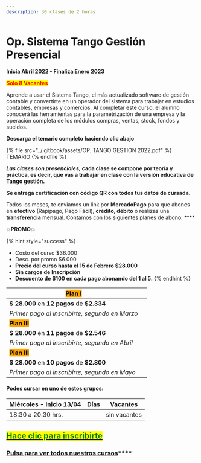 ```yaml
---
description: 30 clases de 2 horas
---
```


# Op. Sistema Tango Gestión Presencial

**Inicia Abril 2022 - Finaliza Enero 2023**

<mark style="color:red;">**Solo 8 Vacantes**</mark>

Aprende a usar el Sistema Tango, el más actualizado software de gestión contable y convertirte en un operador del sistema para trabajar en estudios contables, empresas y comercios. Al completar este curso, el alumno conocerá las herramientas para la parametrización de una empresa y la operación completa de los módulos compras, ventas, stock, fondos y sueldos.

**Descarga el temario completo haciendo clic abajo**

{% file src="../.gitbook/assets/OP. TANGO GESTION 2022.pdf" %}
TEMARIO
{% endfile %}

_**Las clases son presenciales**,_ **cada clase se compone por teoría y práctica, es decir, que vas a trabajar en clase con la versión educativa de Tango gestión.**&#x20;

**Se entrega certificación con código QR con todos tus datos de cursada.**&#x20;

Todos los meses, te enviamos un link por **MercadoPago** para que abones en **efectivo** (Rapipago, Pago Fácil), **crédito, débito** ó realizas una **transferencia** mensual. Contamos con los siguientes planes de abono: ****&#x20;

💥**PROMO**💥&#x20;

{% hint style="success" %}
* Costo del curso $36.000
* Desc. por promo $6.000
* **Precio del curso hasta el 15 de Febrero $28.000**
* **Sin cargos de Inscripción**
* **Descuento de $100 en cada pago abonando del 1 al 5.**&#x20;
{% endhint %}

| <mark style="background-color:orange;">**Plan I**</mark>   |   |
| ---------------------------------------------------------- | - |
| **$ 28.000** en **12 pagos** de **$2.334**                 |   |
| _Primer pago al inscribirte, segundo en Marzo_             |   |
| <mark style="background-color:orange;">**Plan III**</mark> |   |
| **$ 28.000** en **11 pagos** de **$2.546**                 |   |
| _Primer pago al inscribirte, segundo en Abril_             |   |
| <mark style="background-color:orange;">**Plan III**</mark> |   |
| **$ 28.000** en **10 pagos** de **$2.800**                 |   |
| _Primer pago al inscribirte, segundo en Mayo_              |   |

#### Podes cursar en uno de estos grupos:

| **Miércoles - Inicio 13/04** | Días | Vacantes     |
| ---------------------------- | ---- | ------------ |
| 18:30 a 20:30 hrs.           |      | sin vacantes |

## <mark style="color:green;"></mark>[<mark style="color:green;">Hace clic para inscribirte</mark>](https://wa.me/+5491164622877?text=Hola,%20le%C3%AD%20toda%20la%20info%20del%20curso%20de%20Operador%20en%20Tango%20Gesti%C3%B3n%20Presencial%20y%20quiero%20inscribirme)<mark style="color:green;"></mark>

### [**Pulsa para ver todos nuestros cursos**](../)****
